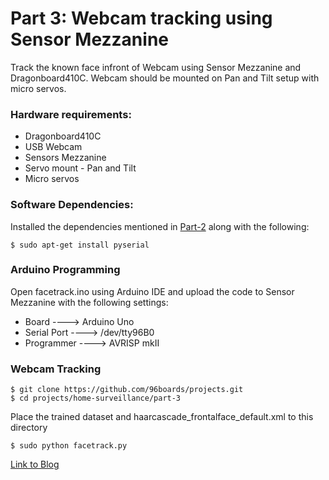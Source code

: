 # Part 3: Webcam tracking using Sensor Mezzanine

Track the known face infront of Webcam using Sensor Mezzanine and Dragonboard410C. Webcam should be
mounted on Pan and Tilt setup with micro servos.

### Hardware requirements:

* Dragonboard410C
* USB Webcam
* Sensors Mezzanine
* Servo mount - Pan and Tilt
* Micro servos

### Software Dependencies:
 
Installed the dependencies mentioned in [Part-2](../part-2) along with the following:

``` shell
$ sudo apt-get install pyserial
```
### Arduino Programming

Open facetrack.ino using Arduino IDE and upload the code to Sensor Mezzanine with the following settings:

* Board 	       ----> Arduino Uno
* Serial Port    ----> /dev/tty96B0
* Programmer     ----> AVRISP mkII

### Webcam Tracking

``` shell
$ git clone https://github.com/96boards/projects.git
$ cd projects/home-surveillance/part-3
```
Place the trained dataset and haarcascade_frontalface_default.xml to this directory

```shell
$ sudo python facetrack.py
```

[Link to Blog]()

